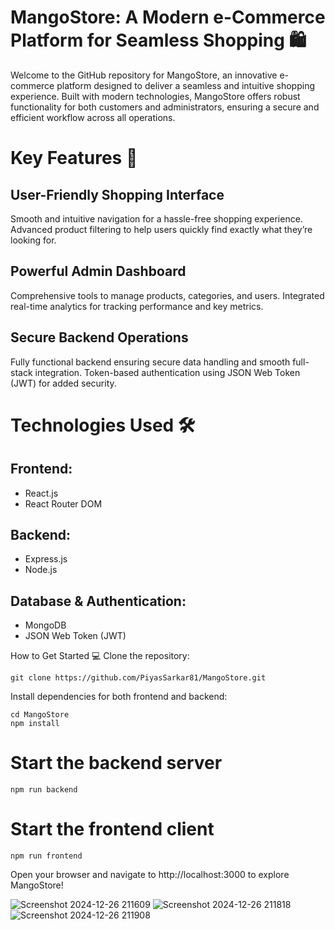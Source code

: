 
# MangoStore: A Modern e-Commerce Platform for Seamless Shopping 🛍️
Welcome to the GitHub repository for MangoStore, an innovative e-commerce platform designed to deliver a seamless and intuitive shopping experience. Built with modern technologies, MangoStore offers robust functionality for both customers and administrators, ensuring a secure and efficient workflow across all operations.

# Key Features 🚀
## User-Friendly Shopping Interface
Smooth and intuitive navigation for a hassle-free shopping experience.
Advanced product filtering to help users quickly find exactly what they’re looking for.
## Powerful Admin Dashboard
Comprehensive tools to manage products, categories, and users.
Integrated real-time analytics for tracking performance and key metrics.
## Secure Backend Operations
Fully functional backend ensuring secure data handling and smooth full-stack integration.
Token-based authentication using JSON Web Token (JWT) for added security.

# Technologies Used 🛠️

## Frontend:
* React.js
* React Router DOM

## Backend:
* Express.js
* Node.js

## Database & Authentication:
* MongoDB
* JSON Web Token (JWT)

How to Get Started 💻
Clone the repository:

```
git clone https://github.com/PiyasSarkar81/MangoStore.git  
```
Install dependencies for both frontend and backend:

```
cd MangoStore  
npm install
```

# Start the backend server  
```
npm run backend 
```

# Start the frontend client  
```  
npm run frontend
```
Open your browser and navigate to http://localhost:3000 to explore MangoStore!

![Screenshot 2024-12-26 211609](https://github.com/user-attachments/assets/dc772da5-6240-4120-8ffc-0b89104b7922)
![Screenshot 2024-12-26 211818](https://github.com/user-attachments/assets/d00c75c6-269f-4851-8f39-c895016e71e9)
![Screenshot 2024-12-26 211908](https://github.com/user-attachments/assets/e134a236-399f-4efc-90c9-006452af16b7)
